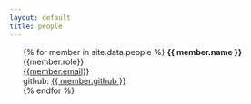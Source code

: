 ```yaml
---
layout: default
title: people
---
```



<ul>
    {% for member in site.data.people %}
        <b href="https://github.com/{{ member.github }}">{{ member.name }} </b> <br /> 
        {{member.role}}  <br />
        <a href="mailto:{{member.email}}">{{member.email}}</a> <br />
        github: <a href="https://github.com/{{ member.github }}"> {{ member.github }} </a> 
        <div class="gravatar" style="background-image: url(/assets/img/{{member.image}})"></div> 
    {% endfor %}
</ul>

